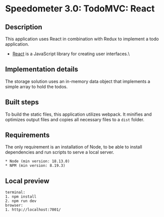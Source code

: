 # Speedometer 3.0: TodoMVC: React

## Description

This application uses React in combination with Redux to implement a todo application.

-   [React](https://reactjs.org/) is a JavaScript library for creating user interfaces.\

## Implementation details

The storage solution uses an in-memory data object that implements a simple array to hold the todos.

## Built steps

To build the static files, this application utilizes webpack. It minifies and optimizes output files and copies all necessary files to a `dist` folder.

## Requirements

The only requirement is an installation of Node, to be able to install dependencies and run scripts to serve a local server.

```
* Node (min version: 18.13.0)
* NPM (min version: 8.19.3)
```

## Local preview

```
terminal:
1. npm install
2. npm run dev
browser:
1. http://localhost:7001/
```
